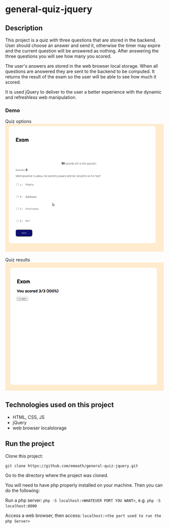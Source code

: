 # general-quiz-jquery

## Description

This project is a quiz with three questions that are stored in the backend. User should choose an answer and send it, otherwise the timer may expire and the current question will be answered as nothing. After answering the three questions you will see how many you scored.

The user's answers are stored in the web browser local storage. When all questions are answered they are sent to the backend to be computed. It returns the result of the exam so the user will be able to see how much it scored.

It is used jQuery to deliver to the user a better experience with the dynamic and refreshless web manipulation.

### Demo

Quiz options
![Quiz options](/attachments/Peek-2023-01-12-16-57.gif)

Quiz results
![Quiz results](/attachments/2023-01-12_16-49.png)

## Technologies used on this project

- HTML, CSS, JS
- jQuery
- web browser localstorage

## Run the project

Clone this project:

```
git clone https://github.com/emeath/general-quiz-jquery.git
```

Go to the directory where the project was cloned.

You will need to have php properly installed on your machine. Then you can do the following:

Run a php server: `php -S localhost:<WHATEVER PORT YOU WANT>`, e.g. `php -S localhost:8000`

Access a web browser, then access: `localhost:<the port used to run the php Server>`